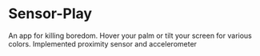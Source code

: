 # Sensor-Play

An app for killing boredom.
Hover your palm or tilt your screen for various colors.
Implemented proximity sensor and accelerometer
